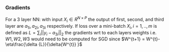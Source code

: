 ### Gradients
For a 3 layer NN: with input $X_i\in R^{N\times P}$ the output of first, second, and third layer are $a_{1i},a_{2i},a_{3i}$ respectively. If loss over a  mini-batch $X_i, i=1,..,m$ is defined as $L=\sum_i ||y_i-a_{3i}||_2$
the gradients wrt to each layers weights i.e. $W1,W2,W3$ would need to be computed for SGD since $W^{t+1} = W^{t}-\eta\frac{\delta {L}}{\delta{W^{t}} }$

